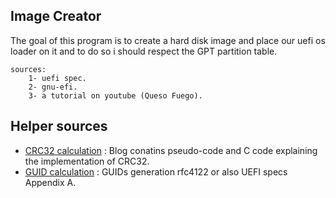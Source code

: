## Image Creator
The goal of this program is to create a hard disk image and place our uefi os loader on it and to do so i should respect the GPT partition table.
    
    sources:
        1- uefi spec.
        2- gnu-efi.
        3- a tutorial on youtube (Queso Fuego).
        
## Helper sources
- [CRC32 calculation](https://www.w3.org/TR/png/#D-CRCAppendix) : Blog conatins pseudo-code and C code explaining the implementation of CRC32.
- [GUID calculation](https://www.rfc-editor.org/rfc/rfc4122) : GUIDs generation rfc4122 or also UEFI specs Appendix A.
